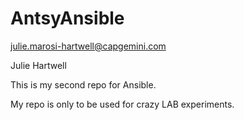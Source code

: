 # AntsyAnsible
julie.marosi-hartwell@capgemini.com

Julie Hartwell

This is my second repo for Ansible.

My repo is only to be used for crazy LAB experiments.
